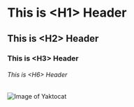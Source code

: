 # This is \<H1\> Header
## This is \<H2\> Header
### This is \<H3\> Header
###### This is \<H6\> Header

![Image of Yaktocat](https://octodex.github.com/images/yaktocat.png)
